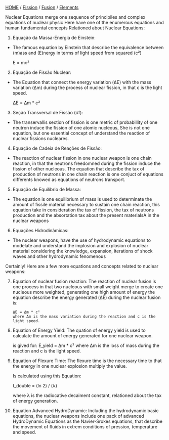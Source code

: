 [HOME](/README.md) / [Fission](/assets/docs/universe/equations/Heat-Energy/Nuclear/fission/readme.md)  / [Fusion](/assets/docs/universe/equations/Heat-Energy/Nuclear/fusion/readme.md) / [Elements](/assets/docs/universe/equations/Heat-Energy/Nuclear/elements/readme.md)  
   
Nuclear Equations merge one sequence of principiles and complex equations of nuclear physic
Here have one of the enumerous equations and human fundamental concepts
Relationed about Nuclear Equations:

1. Equação da Massa-Energia de Einstein:
- The famous equation by Einstein that describe the equivalence between (m)ass and (E)nergy
   in terms of light speed from squared (c²)

    E = mc² 
    
2. Equação de Fissão Nuclear:
- The Equation that connect the energy variation (ΔE) with the mass variation (Δm)
   during the process of nuclear fission, in that c is the light speed.
  
    ΔE = Δm * c² 

3. Seção Transversal de Fissão (σf):
- The transervallis section of fission is one metric of probabillity of one neutron induce
   the fission of one atomic nucleous, She is not one equation,
    but one essential concept of understand the reaction of nuclear fissions nucleares.

4. Equação de Cadeia de Reações de Fissão:
-  The reaction of nuclear fission in one nuclear weapon is one chain reaction,
    in that the neutrons freedomned during the fission induce the fission of other nucleous.
     The equation that describe the tax of production of neutrons in one chain reaction
      is one conjuct of equations differents knowed as equations of neutrons transport.                        


5. Equação de Equilíbrio de Massa:
- The equation is one equilibrium of mass is used to determinate the amount of fissile material
   necessary to sustain one chain reaction,
    this equation take in consideration the tax of fission,
     the tax of neutrons production and the absortation tax about the present materialsA
      in the nuclear weapons  
 
6. Equações Hidrodinâmicas:
- The nuclear weapons, have the use of hydrodynamic equations to modelate and understand
   the implosion and explosion of nuclear material considering the knowledge, expansion,
    iterations of shock waves and other hydrodynamic fenomenous

Certainly! Here are a few more equations and concepts related to nuclear weapons:

7. Equation of nuclear fusion reaction:
    The reaction of nuclear fusion is one process in that two nucleous with small weight
     merge to create one nucleous more weighted, generating one high amount of energy
      the equation describe the energy generated (ΔE) during the nuclear fusion is:
       
       ΔE = Δm * c²
       where Δm is the mass variation during the reaction and c is the light speed.

8. Equation of Energy Yield:
   The quation of energy yield is used to calculate the amount of energy generated
    for one nuclear weapon.
    
    is gived for:
      E_yield = Δm * c²
      where Δm  is the loss of mass during the reaction and c is the light speed.

9. Equation of Flexure Time:
    The flexure time is the necessary time to that the energy in one
     nuclear explosion multiply the value.

     Is calculated using this Equation:
      
      t_double = (ln 2) / (λ)
      
      where λ is the radiocative decaiment constant,
       relationed about the tax of energy generation.

10. Equation Advanced HydroDynamic:
     Including the hydrodynamic basic equations,
      the nuclear weapons include one pack of advanced HydroDynamic Equations
       as the Navier-Srokes equations,
        that describe the movement of fluids in extrem conditions of pression,
         temperature and speed.

